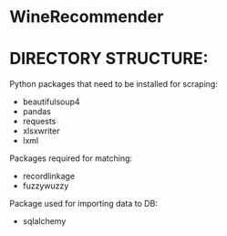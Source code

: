# WineRecommender

# DIRECTORY STRUCTURE:

Python packages that need to be installed for scraping:

- beautifulsoup4
- pandas
- requests
- xlsxwriter
- lxml

Packages required for matching:
- recordlinkage
- fuzzywuzzy

Package used for importing data to DB:
- sqlalchemy
